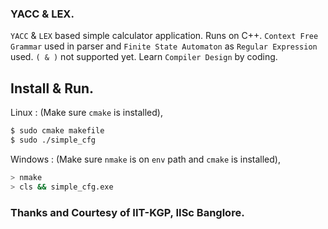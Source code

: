 ### YACC & LEX.
```YACC``` & ```LEX``` based simple calculator application. Runs on C++. ```Context Free Grammar``` used in parser and ```Finite State Automaton``` as ```Regular Expression``` used. 
```( & )``` not supported yet. Learn ```Compiler Design``` by coding.

## Install & Run.

Linux : (Make sure ```cmake``` is installed),

```bash
$ sudo cmake makefile
$ sudo ./simple_cfg
```

Windows : (Make sure ```nmake``` is on ```env``` path and ```cmake``` is installed),

```bash
> nmake
> cls && simple_cfg.exe
```

### Thanks and Courtesy of IIT-KGP, IISc Banglore. 